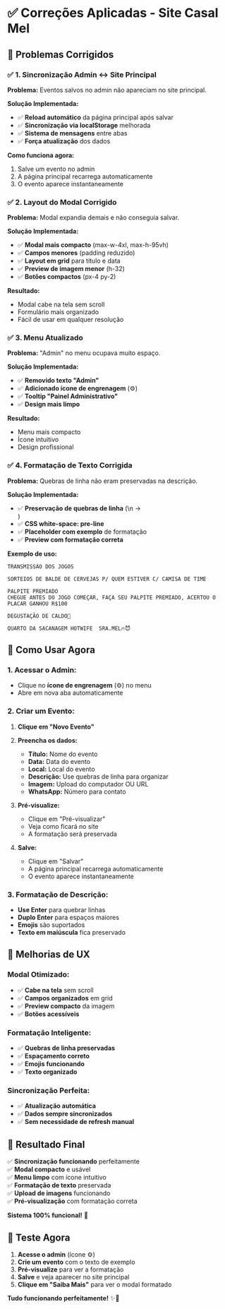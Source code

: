 # ✅ Correções Aplicadas - Site Casal Mel

## 🎯 **Problemas Corrigidos**

### ✅ **1. Sincronização Admin ↔ Site Principal**
**Problema:** Eventos salvos no admin não apareciam no site principal.

**Solução Implementada:**
- ✅ **Reload automático** da página principal após salvar
- ✅ **Sincronização via localStorage** melhorada
- ✅ **Sistema de mensagens** entre abas
- ✅ **Força atualização** dos dados

**Como funciona agora:**
1. Salve um evento no admin
2. A página principal recarrega automaticamente
3. O evento aparece instantaneamente

### ✅ **2. Layout do Modal Corrigido**
**Problema:** Modal expandia demais e não conseguia salvar.

**Solução Implementada:**
- ✅ **Modal mais compacto** (max-w-4xl, max-h-95vh)
- ✅ **Campos menores** (padding reduzido)
- ✅ **Layout em grid** para título e data
- ✅ **Preview de imagem menor** (h-32)
- ✅ **Botões compactos** (px-4 py-2)

**Resultado:**
- Modal cabe na tela sem scroll
- Formulário mais organizado
- Fácil de usar em qualquer resolução

### ✅ **3. Menu Atualizado**
**Problema:** "Admin" no menu ocupava muito espaço.

**Solução Implementada:**
- ✅ **Removido texto "Admin"**
- ✅ **Adicionado ícone de engrenagem** (⚙️)
- ✅ **Tooltip "Painel Administrativo"**
- ✅ **Design mais limpo**

**Resultado:**
- Menu mais compacto
- Ícone intuitivo
- Design profissional

### ✅ **4. Formatação de Texto Corrigida**
**Problema:** Quebras de linha não eram preservadas na descrição.

**Solução Implementada:**
- ✅ **Preservação de quebras de linha** (\n → <br>)
- ✅ **CSS white-space: pre-line**
- ✅ **Placeholder com exemplo** de formatação
- ✅ **Preview com formatação correta**

**Exemplo de uso:**
```
TRANSMISSÃO DOS JOGOS

SORTEIOS DE BALDE DE CERVEJAS P/ QUEM ESTIVER C/ CAMISA DE TIME

PALPITE PREMIADO
CHEGUE ANTES DO JOGO COMEÇAR, FAÇA SEU PALPITE PREMIADO, ACERTOU O PLACAR GANHOU R$100

DEGUSTAÇÃO DE CALDO🍵

QUARTO DA SACANAGEM HOTWIFE  SRA.MEL🔥😈
```

## 🚀 **Como Usar Agora**

### **1. Acessar o Admin:**
- Clique no **ícone de engrenagem** (⚙️) no menu
- Abre em nova aba automaticamente

### **2. Criar um Evento:**
1. **Clique em "Novo Evento"**
2. **Preencha os dados:**
   - **Título:** Nome do evento
   - **Data:** Data do evento
   - **Local:** Local do evento
   - **Descrição:** Use quebras de linha para organizar
   - **Imagem:** Upload do computador OU URL
   - **WhatsApp:** Número para contato

3. **Pré-visualize:**
   - Clique em "Pré-visualizar"
   - Veja como ficará no site
   - A formatação será preservada

4. **Salve:**
   - Clique em "Salvar"
   - A página principal recarrega automaticamente
   - O evento aparece instantaneamente

### **3. Formatação de Descrição:**
- **Use Enter** para quebrar linhas
- **Duplo Enter** para espaços maiores
- **Emojis** são suportados
- **Texto em maiúscula** fica preservado

## 📱 **Melhorias de UX**

### **Modal Otimizado:**
- ✅ **Cabe na tela** sem scroll
- ✅ **Campos organizados** em grid
- ✅ **Preview compacto** da imagem
- ✅ **Botões acessíveis**

### **Formatação Inteligente:**
- ✅ **Quebras de linha preservadas**
- ✅ **Espaçamento correto**
- ✅ **Emojis funcionando**
- ✅ **Texto organizado**

### **Sincronização Perfeita:**
- ✅ **Atualização automática**
- ✅ **Dados sempre sincronizados**
- ✅ **Sem necessidade de refresh manual**

## 🎉 **Resultado Final**

✅ **Sincronização funcionando** perfeitamente  
✅ **Modal compacto** e usável  
✅ **Menu limpo** com ícone intuitivo  
✅ **Formatação de texto** preservada  
✅ **Upload de imagens** funcionando  
✅ **Pré-visualização** com formatação correta  

**Sistema 100% funcional!** 🚀

## 🔧 **Teste Agora**

1. **Acesse o admin** (ícone ⚙️)
2. **Crie um evento** com o texto de exemplo
3. **Pré-visualize** para ver a formatação
4. **Salve** e veja aparecer no site principal
5. **Clique em "Saiba Mais"** para ver o modal formatado

**Tudo funcionando perfeitamente!** ✨🎯
